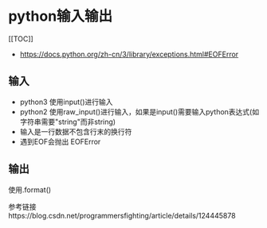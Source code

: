 # python输入输出

[[TOC]]

- https://docs.python.org/zh-cn/3/library/exceptions.html#EOFError



## 输入

- python3 使用input()进行输入
- python2 使用raw_input()进行输入，如果是input()需要输入python表达式(如字符串需要"string"而非string)
- 输入是一行数据不包含行末的换行符
- 遇到EOF会抛出 EOFError

## 输出

使用.format()

参考链接https://blog.csdn.net/programmersfighting/article/details/124445878
